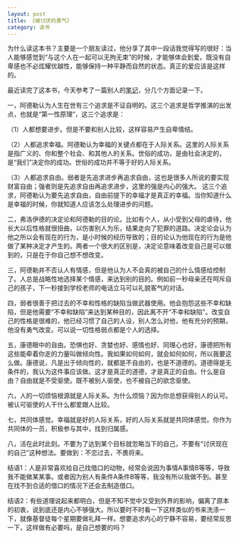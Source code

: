 ```yaml
---
layout: post
title: 《被讨厌的勇气》
category: 读书
---
```


为什么读这本书？主要是一个朋友读过，他分享了其中一段话我觉得写的很好：当人能够感觉到“与这个人在一起可以无拘无束”的时候，才能够体会到爱。既没有自卑感也不必炫耀优越性，能够保持一种平静而自然的状态。真正的爱应该是这样的。

最近读完了这本书，今天参考了一篇别人的[笔记](https://www.cnblogs.com/LittleHann/p/15744388.html)，分几个方面记录一下。

一，阿德勒认为人生在世有三个追求是不证自明的。这三个追求是哲学推演的出发点，也就是“第一性原理”，这三个追求是：

（1）人都想要进步。但是不要和别人比较，这样容易产生自卑情结。

（2）人都追求幸福。阿德勒认为幸福的关键点都在于人际关系。这里的人际关系是指广义的、你和整个社会、和其他人的关系。世俗的成功，是由社会决定的，是“我们”决定你的成功。世俗的成功并不等于好的人际关系。

（3）人都追求自由。弱者是先追求进步再追求自由，这也是很多人所说的要实现财富自由；强者则是先追求自由再追求进步，这里的强是内心的强大。
这三个追求，阿德勒认为要先追求自由，自由前提下的幸福才是真正的幸福。当你知道什么是幸福的时候，你就知道人应该怎么处理进步的问题。

二，弗洛伊德的决定论和阿德勒的目的论。比如有个人，从小受到父母的虐待，他长大以后性格就很扭曲，以伤害别人为乐，结果走向了犯罪的道路。决定论会认为他之所以会有现在的行为，是小时候的经历导致的；目的论认为他现在的行为是他做了某种决定才产生的。两者一个很大的区别是，决定论意味着改变自己是可以做到的，只是在于你自己想不想改变。

三，阿德勒并不否认人有情感，但是他认为人不会真的被自己的什么情感给控制了。人总是战略性地选择某个情感，来达到别的目的。例如前一秒母亲还在呵斥自己的孩子，下一秒接到学校老师的电话立马可以礼貌客气的对话。

四，弱者很善于把过去的不幸和性格的缺陷当做武器使用。他会抱怨这些不幸和缺陷，但是他需要“不幸和缺陷”来达到某种目的，因此离不开“不幸和缺陷”。改变自己的性格是很难的，他已经习惯了自己的人设，别人怎么对他，他有充分的预期，他没有勇气改变。可以说一切性格弱点都是个人的选择。

五，康德眼中的自由。恐惧也好、贪婪也好、感情也好、同理心也好，康德把所有这些能牵着你走的力量叫做倾向性。我如果如何如何，就会如何如何，所以我要这么做。康德说，凡是出于倾向性的，就都是不自由的，也是不道德的。道德得是无条件的，我认为这件事应该做。这才是真正的道德，才是真正的自由。什么是自由？自由就是不受驱使。既不被别人驱使，也不被自己的欲念驱使。

六，人的一切烦恼根源就是人际关系。为什么烦恼？因为你总想获得别人的认可。被认可驱使的人干什么都爱跟人比较。

七，共同体感觉。幸福就是好的人际关系，好的人际关系就是共同体感觉。你作为共同体的一员，积极参与其中，找到归属感。

八，活在此时此刻。不要为了达到某个目标就忽略当下的自己，不要有“讨厌现在的自己”这种想法。要做到：不恋过去，不畏将来。

结语1：人是非常喜欢给自己找借口的动物，经常会说因为事情A事情B等等，导致我不能做某某事。或者因为别人有条件A条件B等等，我没有所以我做不到。甚至在找不到合适的借口的情况下还会去制造借口。

结语2：有些道理说起来都明白，但是不知不觉中又受到外界的影响，偏离了原本的初衷，说到底还是内心不够强大。所以要时不时看一下这样类似的书来洗涤一下，就像基督徒每个星期要做礼拜一样。想要追求内心的宁静不容易，要经常反思一下，这样做有必要吗，是自己想要的吗？

